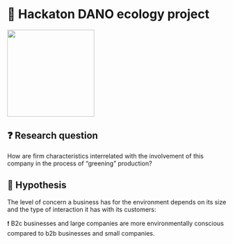 <h1 align="left">🌱 Hackaton DANO ecology project</h1>
<a href="https://dano.hse.ru/hackathon_nes_2024">
    <img src="https://github.com/chftm/.github/assets/83007290/a2b374e1-e5b5-4d9b-bd15-9837f50203de" width="200px">
</a>

<h2 align="left">❓ Research question</h2>
<p align="left">How are firm characteristics interrelated with the involvement of this company in the process of “greening” production?</p>

<h2 align="left">💭 Hypothesis</h2>
<p align="left">The level of concern a business has for the environment depends on its size and the type of interaction it has with its customers:</p>
<p align="left">❗️ B2c businesses and large companies are more environmentally conscious compared to b2b businesses and small companies.</p> 


